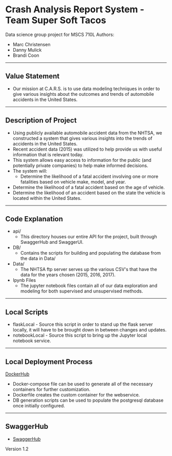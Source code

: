 # Crash Analysis Report System - Team Super Soft Tacos
Data science group project for MSCS 710L
Authors:
 - Marc Christensen
 - Danny Mulick
 - Brandi Coon
---
## Value Statement
- Our mission at C.A.R.S. is to use data modeling techniques in order to give various insights about the outcomes and trends of automobile accidents in the United States.

---
## Description of Project
 - Using publicly available automobile accident data from the NHTSA, we constructed a system that gives various insights into the trends of accidents in the United States.
 - Recent accident data (2015) was utilized to help provide us with useful information that is relevant today.
 - This system allows easy access to information for the public (and potentially private companies) to help make informed decisions.
 - The system will:
 	- Determine the likelihood of a fatal accident involving one or more fatalities based on vehicle make, model, and year.
  - Determine the likelihood of a fatal accident based on the age of vehicle.
  - Determine the likelihood of an accident based on the state the vehicle is located within the United States.

---
## Code Explanation
 - api/
   - This directory houses our entire API for the project, built through SwaggerHub and SwaggerUI.
 - DB/
   - Contains the scripts for building and populating the database from the data in Data/
 - Data/
   - The NHTSA ftp server serves up the various CSV's that have the data for the years chosen (2015, 2016, 2017).
 - Ipynb Files
   - The jupyter notebook files contain all of our data exploration and modeling for both supervised and unsupervised methods.
   
---
## Local Scripts
- flaskLocal - Source this script in order to stand up the flask server locally, it will have to be brought down in between changes and updates.
- notebookLocal - Source this script to bring up the Jupyter local notebook service.

---
## Local Deployment Process
  [DockerHub](https://hub.docker.com/repository/docker/marcchristensen/mscsproject)
  
- Docker-compose file can be used to generate all of the necessary containers for further customization.
- Dockerfile creates the custom container for the webservice.
- DB generation scripts can be used to populate the postgresql database once initially configured.
  
---
## SwaggerHub
 - [SwaggerHub](https://app.swaggerhub.com/apis/dannymulick1/CARS_Capping2019/1.0.2)
 
Version 1.2
